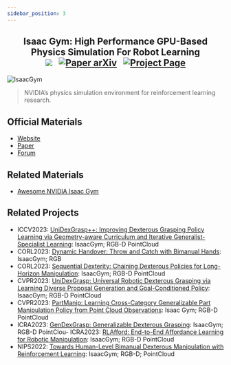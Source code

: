 ```yaml
---
sidebar_position: 3
---
```


<h2 align="center">
  <b>Isaac Gym: High Performance GPU-Based Physics Simulation For Robot Learning</b>

<div align="center">
    <a href="https://developer.nvidia.com/isaac-gym" target="_blank"><img src="https://img.shields.io/badge/Website-IsaacGym-red"></img></a>
    &nbsp;
    <a href="https://arxiv.org/abs/2108.10470" target="_blank"><img src="https://img.shields.io/badge/Paper-arXiv-green" alt="Paper arXiv"></img></a>
    &nbsp;
    <a href="https://forums.developer.nvidia.com/c/agx-autonomous-machines/isaac/isaac-gym/322" target="_blank"><img src="https://img.shields.io/badge/Forum-IsaacGym-yellow" alt="Project Page"></img></a>
</div>
</h2>

![IsaacGym](/img/simulators/IsaacGym.jpg)
> NVIDIA’s physics simulation environment for reinforcement learning research.

## Official Materials
- [Website](https://developer.nvidia.com/isaac-gym)
- [Paper](https://arxiv.org/abs/2108.10470)
- [Forum](https://forums.developer.nvidia.com/c/agx-autonomous-machines/isaac/isaac-gym/322)

## Related Materials
- [Awesome NVIDIA Isaac Gym](https://github.com/wangcongrobot/awesome-isaac-gym)

## Related Projects
- ICCV2023: [UniDexGrasp++: Improving Dexterous Grasping Policy Learning via Geometry-aware Curriculum and Iterative Generalist-Specialist Learning](https://pku-epic.github.io/UniDexGrasp++/): IsaacGym; RGB-D PointCloud
- CORL2023: [Dynamic Handover: Throw and Catch with Bimanual Hands](https://binghao-huang.github.io/dynamic_handover/): IsaacGym; RGB
- CORL2023: [Sequential Dexterity: Chaining Dexterous Policies for Long-Horizon Manipulation](https://sequential-dexterity.github.io/): IsaacGym; RGB-D PointCloud
- CVPR2023: [UniDexGrasp: Universal Robotic Dexterous Grasping via Learning Diverse Proposal Generation and Goal-Conditioned Policy](https://pku-epic.github.io/UniDexGrasp/): IsaacGym; RGB-D PointCloud
- CVPR2023: [PartManip: Learning Cross-Category Generalizable Part Manipulation Policy from Point Cloud Observations](https://github.com/PKU-EPIC/PartManip): Isaac Gym; RGB-D PointCloud
- ICRA2023: [GenDexGrasp: Generalizable Dexterous Grasping](https://sites.google.com/view/gendexgrasp/): IsaacGym; RGB-D PointClou- ICRA2023: [RLAfford: End-to-End Affordance Learning for Robotic Manipulation](https://sites.google.com/view/rlafford/): IsaacGym; RGB-D PointCloud
- NIPS2022: [Towards Human-Level Bimanual Dexterous Manipulation with Reinforcement Learning](https://bi-dexhands.ai/): IsaacGym; RGB-D; PointCloud

